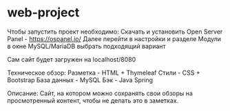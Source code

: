 # web-project

Чтобы запустить проект необходимо:
Скачать и установить Open Server Panel - https://ospanel.io/
Далее перейти в настройки и разделе Модули в окне MySQL/MariaDB выбрать подходящий вариант

Сам сайт будет загружен на localhost/8080

Техническое обзор:
Разметка - HTML + Thymeleaf
Стили - CSS + Bootstrap
База данных - MySQL
Бэк - Java Spring

Описание:
Сайт, на котором можно сохранять свои обзоры на просмотренный контент, чтобы не делать это в заметках.
